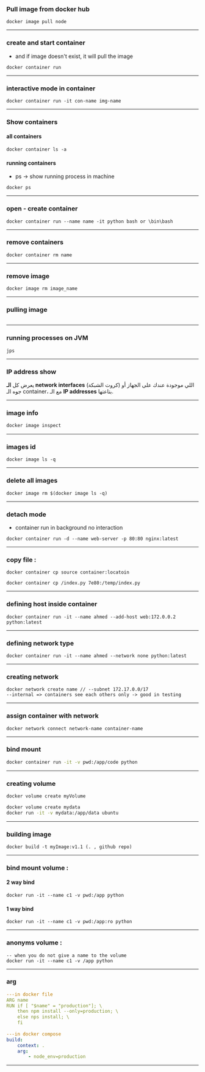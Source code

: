 ### Pull image from docker hub

```shell
docker image pull node
```

---
### create and start container

- and if image doesn't exist, it will pull the image

```shell
docker container run 
```

---
### interactive mode in container

```shell
docker container run -it con-name img-name
```

---

### Show containers

#### all containers

```shell
docker container ls -a
```

#### running containers 

- ps -> show running process in machine

```shell
docker ps
```

---
### open - create container 

```shell
docker container run --name name -it python bash or \bin\bash
```

---
### remove containers

```shell
docker container rm name
```

---
### remove image

```shell
docker image rm image_name
```

---
### pulling image 

```shell

```

---
### running processes on JVM

```shell
jps
```

--- 
### IP address show

يعرض كل **الـ network interfaces** (كروت الشبكة) اللي موجودة عندك على الجهاز أو جوه الـ container، مع الـ **IP addresses** بتاعتها.

---
### image info

```bash
docker image inspect
```

---
### images id

```terminal
docker image ls -q
```

---
### delete all images

```
docker image rm $(docker image ls -q) 
```

---
### detach mode

- container run in background no interaction

```shell
docker container run -d --name web-server -p 80:80 nginx:latest
```

---

### copy file :

```shell
docker container cp source container:locatoin

docker container cp /index.py 7e80:/temp/index.py
```

---
### defining host inside container

```shell
docker container run -it --name ahmed --add-host web:172.0.0.2 python:latest
```

---
### defining network type 

```shell
docker container run -it --name ahmed --network none python:latest
```

---
### creating network

```shell
docker network create name // --subnet 172.17.0.0/17 
--internal => containers see each others only -> good in testing
```

---
### assign container with network

```shell
docker network connect network-name container-name
```

---
### bind mount

```bash
docker container run -it -v pwd:/app/code python
```

---
### creating volume

```bash
docker volume create myVolume
```

```bash
docker volume create mydata
docker run -it -v mydata:/app/data ubuntu
```

---
### building image 

```shell
docker build -t myImage:v1.1 (. , github repo)
```

---

### bind mount volume :

#### 2 way bind

```
docker run -it --name c1 -v pwd:/app python
```

#### 1 way bind

```
docker run -it --name c1 -v pwd:/app:ro python
```

---

### anonyms volume :

```
-- when you do not give a name to the volume
docker run -it --name c1 -v /app python
```

---
### arg

```yml
---in docker file
ARG name
RUN if [ "$name" = "production"]; \
	then npm install --only=production; \
	else nps install; \
	fi
	
---in docker compose
build:
	context: .
	arg:
		- node_env=production
```

---
